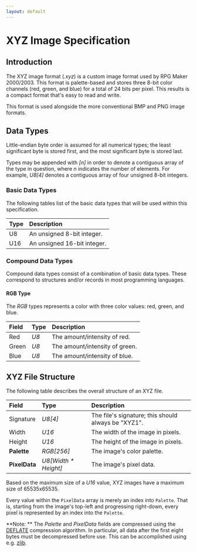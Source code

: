 ```yaml
---
layout: default
---
```


# XYZ Image Specification
## Introduction
The XYZ image format (*.xyz*) is a custom image format used by RPG Maker 2000/2003.
This format is palette-based and stores three 8-bit color channels (red, green, and blue) for a total of 24 bits per pixel.
This results is a compact format that's easy to read and write.

This format is used alongside the more conventional BMP and PNG image formats.

## Data Types
Little-endian byte order is assumed for all numerical types;
the least significant byte is stored first, and the most significant byte is stored last.

Types may be appended with *[n]* in order to denote a contiguous array of the type in question, where *n* indicates the number of elements.
For example, *U8[4]* denotes a contiguous array of four unsigned 8-bit integers.

### Basic Data Types
The following tables list of the basic data types that will be used within this specification.

| Type | Description                 |
|:-----|:----------------------------|
| U8   | An unsigned 8-bit integer.  |
| U16  | An unsigned 16-bit integer. |

### Compound Data Types
Compound data types consist of a combination of basic data types.
These correspond to structures and/or records in most programming languages.

#### RGB Type
The *RGB* types represents a color with three color values: red, green, and blue.

| Field | Type | Description                    |
|:------|:-----|:-------------------------------|
| Red   | *U8* | The amount/intensity of red.   |
| Green | *U8* | The amount/intensity of green. |
| Blue  | *U8* | The amount/intensity of blue.  |

## XYZ File Structure
The following table describes the overall structure of an XYZ file.

| Field | Type | Description                                                                   |
|:------|:-----|:------------------------------------------------------------------------------|
| Signature     | *U8[4]*                  | The file's signature; this should always be "XYZ1".   |
| Width         | *U16*                    | The width of the image in pixels.                     |
| Height        | *U16*                    | The height of the image in pixels.                    |
| **Palette**   | *RGB[256]*               | The image's color palette.                            |
| **PixelData** | *U8[Width &ast; Height]* | The image's pixel data.                               |

Based on the maximum size of a *U16* value, XYZ images have a maximum size of 65535x65535.

Every value within the `PixelData` array is merely an index into `Palette`.
That is, starting from the image's top-left and progressing right-down, every pixel is represented by an index into the `Palette`.

**Note: ** The *Palette* and *PixelData* fields are compressed using the [DEFLATE](https://en.wikipedia.org/wiki/DEFLATE) compression algorithm.
In particular, all data after the first eight bytes must be decompressed before use. This can be accomplished using e.g. [zlib](https://www.zlib.net/).
